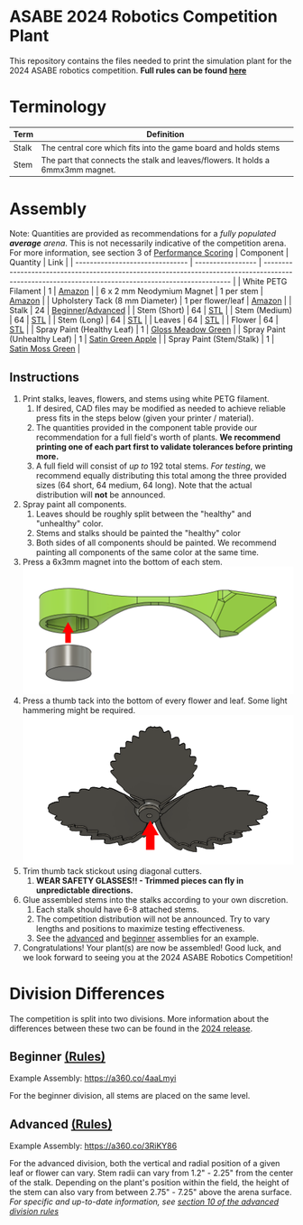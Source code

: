 # ASABE 2024 Robotics Competition Plant
This repository contains the files needed to print the simulation plant for the 2024 ASABE robotics competition. **Full rules can be found [here](https://docs.google.com/document/d/1JPMAodRuwTGvhz5UEUWVJHI-WIk5GcbBl3c8BVmr7d0/edit)**

# Terminology
| Term  | Definition                                                                      |
| ----- | ------------------------------------------------------------------------------- |
| Stalk | The central core which fits into the game board and holds stems                 |
| Stem  | The part that connects the stalk and leaves/flowers. It holds a 6mmx3mm magnet. |

# Assembly
Note: Quantities are provided as recommendations for a *fully populated **average** arena*. This is not necessarily indicative of the competition arena. For more information, see section 3 of [Performance Scoring](https://docs.google.com/document/d/1JPMAodRuwTGvhz5UEUWVJHI-WIk5GcbBl3c8BVmr7d0/edit#heading=h.e97s3mxjygqm)
| Component                       | Quantity          | Link                                                                                                                                                |
| ------------------------------- | ----------------- | --------------------------------------------------------------------------------------------------------------------------------------------------- |
| White PETG Filament             | 1                 | [Amazon](https://www.amazon.com/OVERTURE-Filament-Consumables-Dimensional-Accuracy/dp/B07PDV9RC8/)                                                  |
| 6 x 2 mm Neodymium Magnet       | 1 per stem        | [Amazon](https://www.amazon.com/dp/B096LYVGPS/)                                                                                                     |
| Upholstery Tack (8 mm Diameter) | 1 per flower/leaf | [Amazon](https://www.amazon.com/dp/B07KKFRQXT/)                                                                                                     |
| Stalk                           | 24                | [Beginner](Beginner/Beginner_Trunk.stl)/[Advanced](Advanced/Advanced_Trunk.stl)                                                                     |
| Stem (Short)                    | 64                | [STL](Stem_Short.stl)                                                                                                                               |
| Stem (Medium)                   | 64                | [STL](Stem_Medium.stl)                                                                                                                              |
| Stem (Long)                     | 64                | [STL](Stem_Long.stl)                                                                                                                                |
| Leaves                          | 64                | [STL](Leaves.stl)                                                                                                                                   |
| Flower                          | 64                | [STL](Flower.stl)                                                                                                                                   |
| Spray Paint (Healthy Leaf)      | 1                 | [Gloss Meadow Green](https://www.homedepot.com/p/Rust-Oleum-Painter-s-Touch-2X-12-oz-Gloss-Green-General-Purpose-Spray-Paint-334039/307244868)      |
| Spray Paint (Unhealthy Leaf)    | 1                 | [Satin Green Apple](https://www.homedepot.com/p/Rust-Oleum-Painter-s-Touch-2X-12-oz-Satin-Green-Apple-General-Purpose-Spray-Paint-334070/307244897) |
| Spray Paint (Stem/Stalk)        | 1                 | [Satin Moss Green](https://www.homedepot.com/p/Rust-Oleum-Painter-s-Touch-2X-12-oz-Satin-Moss-Green-General-Purpose-Spray-Paint-334075/307244920)   |

## Instructions
1. Print stalks, leaves, flowers, and stems using white PETG filament. 
   1. If desired, CAD files may be modified as needed to achieve reliable press fits in the steps below (given your printer / material).
   2. The quantities provided in the component table provide our recommendation for a full field's worth of plants. **We recommend printing one of each part first to validate tolerances before printing more.**
   3. A full field will consist of *up to* 192 total stems. *For testing*, we recommend equally distributing this total among the three provided sizes (64 short, 64 medium, 64 long). Note that the actual distribution will **not** be announced.
2. Spray paint all components. 
   1. Leaves should be roughly split between the "healthy" and "unhealthy" color.
   2. Stems and stalks should be painted the "healthy" color
   3. Both sides of all components should be painted. We recommend painting all components of the same color at the same time.
3. Press a 6x3mm magnet into the bottom of each stem. ![Assembly Example](img/asm-press.png)
4. Press a thumb tack into the bottom of every flower and leaf. Some light hammering might be required. ![Assembly Example](img/asm-leaf.png)
5. Trim thumb tack stickout using diagonal cutters. 
   1. **WEAR SAFETY GLASSES!! - Trimmed pieces can fly in unpredictable directions.**
6. Glue assembled stems into the stalks according to your own discretion. 
   1. Each stalk should have 6-8 attached stems.
   2. The competition distribution will not be announced. Try to vary lengths and positions to maximize testing effectiveness.
   3. See the [advanced](https://a360.co/3RiKY86) and [beginner](https://a360.co/4aaLmyi) assemblies for an example.
7. Congratulations! Your plant(s) are now be assembled! Good luck, and we look forward to seeing you at the 2024 ASABE Robotics Competition!

# Division Differences
The competition is split into two divisions. More information about the differences between these two can be found in the [2024 release](https://docs.google.com/document/d/1JPMAodRuwTGvhz5UEUWVJHI-WIk5GcbBl3c8BVmr7d0/edit).

## Beginner [(Rules)](https://docs.google.com/document/d/1JPMAodRuwTGvhz5UEUWVJHI-WIk5GcbBl3c8BVmr7d0/edit#heading=h.k9yfkjzcqhdu)
Example Assembly: https://a360.co/4aaLmyi

For the beginner division, all stems are placed on the same level.

## Advanced [(Rules)](https://docs.google.com/document/d/1JPMAodRuwTGvhz5UEUWVJHI-WIk5GcbBl3c8BVmr7d0/edit#heading=h.tlkuhso64f3s)

Example Assembly: https://a360.co/3RiKY86

For the advanced division, both the vertical and radial position of a given leaf or flower can vary. Stem radii can vary from 1.2" - 2.25" from the center of the stalk. Depending on the plant's position within the field, the height of the stem can also vary from between 2.75" - 7.25" above the arena surface. *For specific and up-to-date information, see [section 10 of the advanced division rules](https://docs.google.com/document/d/1JPMAodRuwTGvhz5UEUWVJHI-WIk5GcbBl3c8BVmr7d0/edit#heading=h.tlkuhso64f3s)*